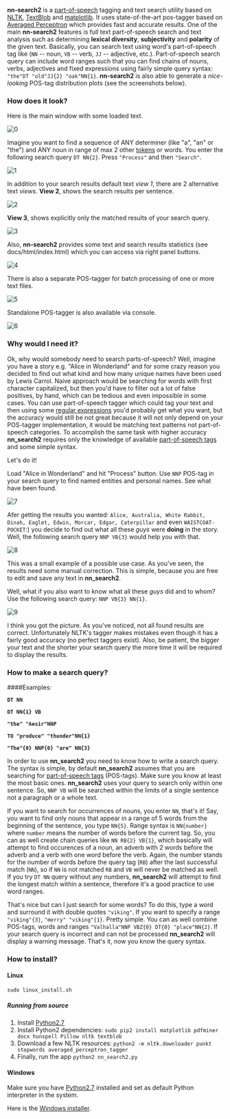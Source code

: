 **nn-search2** is a [part-of-speech](https://en.wikipedia.org/wiki/Part_of_speech) tagging and text search utility based on [NLTK](www.nltk.org), [TextBlob](textblob.readthedocs.org/en/dev/) and [matplotlib](matplotlib.org).
It uses state-of-the-art pos-tagger based on [Averaged Perceptron](http://www.spacy.io/blog/part-of-speech-POS-tagger-in-python) which provides fast and accurate results.
One of the main **nn-search2** features is full text part-of-speech search and text analysis such as determining **lexical diversity**, **subjectivity** and **polarity** of the given text.
Basically, you can search text using word's part-of-speech tag like (`NN` -- noun, `VB` -- verb, `JJ` -- adjective, etc.).
Part-of-speech search query can include word ranges such that you can find chains of nouns, verbs, adjectives and fixed expressions using fairly simple query syntax: `"the"DT "old"JJ{2} "oak"NN{1}`.
**nn-search2** is also able to generate a *nice-looking* POS-tag distribution plots (see the screenshots below).



### How does it look?
Here is the main window with some loaded text.

![0](http://i.imgur.com/AfHKPHZ.png)

Imagine you want to find a sequence of ANY determiner (like "a", "an" or "the") and ANY noun in range of max 2 other [tokens](https://en.wikipedia.org/wiki/Lexical_analysis#Token) or words.
You enter the following search query ``DT NN{2}``. Press `"Process"` and then `"Search"`.

![1](http://i.imgur.com/gU6WV36.png)

In addition to your search results default text *view 1*, there are 2 alternative text *views*.
**View 2**, shows the search results per sentence.

![2](http://i.imgur.com/KUzNUKy.png)

**View 3**, shows explicitly only the matched results of your search query.

![3](http://i.imgur.com/cMXK5bB.png)

Also, **nn-search2** provides some text and search results statistics (see docs/html/index.html) which you can access via right panel buttons.

![4](http://i.imgur.com/32otmrf.png)

There is also a separate POS-tagger for batch processing of one or more text files.

![5](http://i.imgur.com/eVlfpg8.png)

Standalone POS-tagger is also available via console.

![6](http://i.imgur.com/GdLxGNO.png)

### Why would I need it?
Ok, why would somebody need to search parts-of-speech?
Well, imagine you have a story e.g. "Alice in Wonderland" and for some crazy reason you decided to find out what kind and how many unique names have been used by Lewis Carrol. Naive approach would be searching for words with first character capitalized, but then you'd have to filter out a lot of false positives, by hand, which can be tedious and even impossible in some cases. You can use part-of-speech tagger which could tag your text and then using some [regular expressions](en.wikipedia.org/wiki/Regular_expression) you'd probably get what you want, but the accuracy would still be not great because it will not only depend on your POS-tagger implementation, it would be matching text patterns not part-of-speech categories.
To accomplish the same task with higher accuracy **nn_search2** requires only the knowledge of available [part-of-speech tags](http://faculty.washington.edu/dillon/GramResources/penntable.html) and some simple syntax.

Let's do it!

Load "Alice in Wonderland" and hit "Process" button. Use `NNP` POS-tag in your search query to find named entities and personal names.
See what have been found.

![7](http://i.imgur.com/WqvUJPc.png)

Afer getting the results you wanted: `Alice, Australia, White Rabbit, Dinah, Eaglet, Edwin, Morcar, Edgar, Caterpillar` and even `WAISTCOAT-POCKET`:) you decide to find out what all these *guys* were **doing** in the story. Well, the following search query `NNP VB{3}` would help you with that.

![8](http://i.imgur.com/sX9olCg.png)

This was a small example of a possible use case. As you've seen, the results need some manual correction. This is simple, because you are free to edit and save any text in **nn_search2**.

Well, what if you also want to know what all these *guys* did and to whom? Use the following search query: `NNP VB{3} NN{1}`.

![9](http://i.imgur.com/2fGB8mY.png)

I think you got the picture. As you've noticed, not all found results are correct. Unfortunately NLTK's tagger makes mistakes even though it has a fairly good accuracy (no perfect taggers exist).
Also, be patient, the bigger your text and the shorter your search query the more time it will be required to display the results.

### How to make a search query?
####Examples:

**`DT NN`**

**`DT NN{1} VB`**

**`"the" "Aesir"NNP`**

**`TO "produce" "thunder"NN{1}`**

**`"The"{0} NNP{0} "are" NN{3}`**

In order to use **nn_search2** you need to know how to write a search query. The syntax is simple, by default **nn_search2** assumes that you are searching for [part-of-speech tags](http://faculty.washington.edu/dillon/GramResources/penntable.html) (POS-tags).
Make sure you know at least the most basic ones. **nn_search2** uses your query to search only within one sentence. So, ``NNP VB`` will be searched within the limits of a single sentence not a paragraph or a whole text.

If you want to search for occurrences of nouns, you enter `NN`, that's it! Say, you want to find only nouns that appear in a range of 5 words from the beginning of the sentence, you type `NN{5}`. Range syntax is `NN{number}` where `number` means the number of words before the current tag. So, you can as well create chain queries like `NN RB{2} VB{1}`, which basically will attempt to find occurences of a noun, an adverb with 2 words before the adverb and a verb with one word before the verb. Again, the number stands for the number of words before the query tag (`RB`) after the last successful match (`NN`), so if `NN` is not matched `RB` and `VB` will never be matched as well. If you try `DT NN` query without any numbers, **nn_search2** will attempt to find the longest match within a sentence, therefore it's a good practice to use word ranges.

That's nice but can I just search for some words? To do this, type a word and surround it with double quotes `"viking"`. If you want to specify a range `"viking"{3}`, `"merry" "viking"{1}`. Pretty simple. You can as well combine POS-tags, words and ranges `"Valhalla"NNP VBZ{0} DT{0} "place"NN{2}`. If your search query is incorrect and can not be processed **nn_search2** will display a warning message. That's it, now you know the query syntax.

### How to install?
#### Linux
`sudo linux_install.sh`

##### Running from source
1. Install [Python2.7](https://www.python.org/downloads/)
2. Install Python2 dependencies: `sudo pip2 install matplotlib pdfminer docx hunspell Pillow nltk textblob`
3. Download a few NLTK resources: `python2 -m nltk.downloader punkt stopwords averaged_perceptron_tagger`
4. Finally, run the app `python2 nn_search2.py`

#### Windows
Make sure you have [Python2.7](https://www.python.org/downloads/) installed and set as default Python interpreter in the system.

Here is the [Windows installer](win_install/nn_search2.exe).
